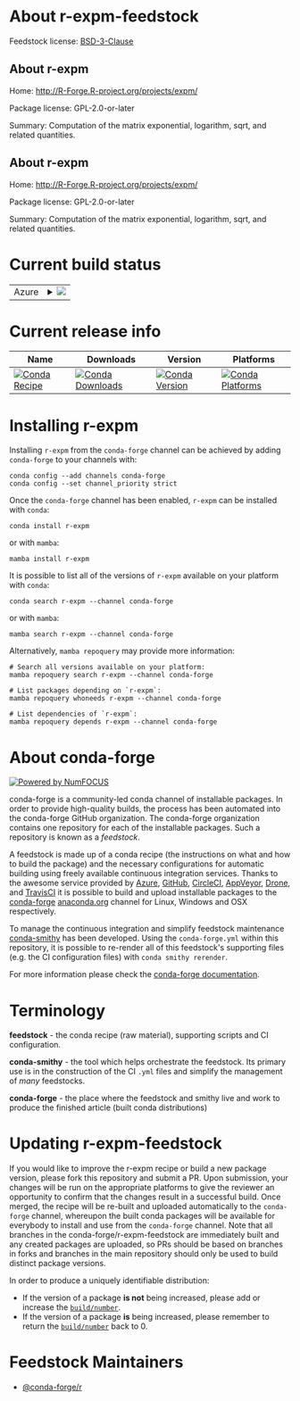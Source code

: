 About r-expm-feedstock
======================

Feedstock license: [BSD-3-Clause](https://github.com/conda-forge/r-expm-feedstock/blob/main/LICENSE.txt)


About r-expm
------------

Home: http://R-Forge.R-project.org/projects/expm/

Package license: GPL-2.0-or-later

Summary: Computation of the matrix exponential, logarithm, sqrt, and related quantities.

About r-expm
------------

Home: http://R-Forge.R-project.org/projects/expm/

Package license: GPL-2.0-or-later

Summary: Computation of the matrix exponential, logarithm, sqrt, and related quantities.

Current build status
====================


<table>
    
  <tr>
    <td>Azure</td>
    <td>
      <details>
        <summary>
          <a href="https://dev.azure.com/conda-forge/feedstock-builds/_build/latest?definitionId=1120&branchName=main">
            <img src="https://dev.azure.com/conda-forge/feedstock-builds/_apis/build/status/r-expm-feedstock?branchName=main">
          </a>
        </summary>
        <table>
          <thead><tr><th>Variant</th><th>Status</th></tr></thead>
          <tbody><tr>
              <td>linux_64_r_base4.2</td>
              <td>
                <a href="https://dev.azure.com/conda-forge/feedstock-builds/_build/latest?definitionId=1120&branchName=main">
                  <img src="https://dev.azure.com/conda-forge/feedstock-builds/_apis/build/status/r-expm-feedstock?branchName=main&jobName=linux&configuration=linux%20linux_64_r_base4.2" alt="variant">
                </a>
              </td>
            </tr><tr>
              <td>linux_64_r_base4.3</td>
              <td>
                <a href="https://dev.azure.com/conda-forge/feedstock-builds/_build/latest?definitionId=1120&branchName=main">
                  <img src="https://dev.azure.com/conda-forge/feedstock-builds/_apis/build/status/r-expm-feedstock?branchName=main&jobName=linux&configuration=linux%20linux_64_r_base4.3" alt="variant">
                </a>
              </td>
            </tr><tr>
              <td>linux_aarch64_r_base4.2</td>
              <td>
                <a href="https://dev.azure.com/conda-forge/feedstock-builds/_build/latest?definitionId=1120&branchName=main">
                  <img src="https://dev.azure.com/conda-forge/feedstock-builds/_apis/build/status/r-expm-feedstock?branchName=main&jobName=linux&configuration=linux%20linux_aarch64_r_base4.2" alt="variant">
                </a>
              </td>
            </tr><tr>
              <td>linux_aarch64_r_base4.3</td>
              <td>
                <a href="https://dev.azure.com/conda-forge/feedstock-builds/_build/latest?definitionId=1120&branchName=main">
                  <img src="https://dev.azure.com/conda-forge/feedstock-builds/_apis/build/status/r-expm-feedstock?branchName=main&jobName=linux&configuration=linux%20linux_aarch64_r_base4.3" alt="variant">
                </a>
              </td>
            </tr><tr>
              <td>linux_ppc64le_r_base4.2</td>
              <td>
                <a href="https://dev.azure.com/conda-forge/feedstock-builds/_build/latest?definitionId=1120&branchName=main">
                  <img src="https://dev.azure.com/conda-forge/feedstock-builds/_apis/build/status/r-expm-feedstock?branchName=main&jobName=linux&configuration=linux%20linux_ppc64le_r_base4.2" alt="variant">
                </a>
              </td>
            </tr><tr>
              <td>linux_ppc64le_r_base4.3</td>
              <td>
                <a href="https://dev.azure.com/conda-forge/feedstock-builds/_build/latest?definitionId=1120&branchName=main">
                  <img src="https://dev.azure.com/conda-forge/feedstock-builds/_apis/build/status/r-expm-feedstock?branchName=main&jobName=linux&configuration=linux%20linux_ppc64le_r_base4.3" alt="variant">
                </a>
              </td>
            </tr><tr>
              <td>osx_64_r_base4.2</td>
              <td>
                <a href="https://dev.azure.com/conda-forge/feedstock-builds/_build/latest?definitionId=1120&branchName=main">
                  <img src="https://dev.azure.com/conda-forge/feedstock-builds/_apis/build/status/r-expm-feedstock?branchName=main&jobName=osx&configuration=osx%20osx_64_r_base4.2" alt="variant">
                </a>
              </td>
            </tr><tr>
              <td>osx_64_r_base4.3</td>
              <td>
                <a href="https://dev.azure.com/conda-forge/feedstock-builds/_build/latest?definitionId=1120&branchName=main">
                  <img src="https://dev.azure.com/conda-forge/feedstock-builds/_apis/build/status/r-expm-feedstock?branchName=main&jobName=osx&configuration=osx%20osx_64_r_base4.3" alt="variant">
                </a>
              </td>
            </tr><tr>
              <td>osx_arm64_r_base4.2</td>
              <td>
                <a href="https://dev.azure.com/conda-forge/feedstock-builds/_build/latest?definitionId=1120&branchName=main">
                  <img src="https://dev.azure.com/conda-forge/feedstock-builds/_apis/build/status/r-expm-feedstock?branchName=main&jobName=osx&configuration=osx%20osx_arm64_r_base4.2" alt="variant">
                </a>
              </td>
            </tr><tr>
              <td>osx_arm64_r_base4.3</td>
              <td>
                <a href="https://dev.azure.com/conda-forge/feedstock-builds/_build/latest?definitionId=1120&branchName=main">
                  <img src="https://dev.azure.com/conda-forge/feedstock-builds/_apis/build/status/r-expm-feedstock?branchName=main&jobName=osx&configuration=osx%20osx_arm64_r_base4.3" alt="variant">
                </a>
              </td>
            </tr><tr>
              <td>win_64</td>
              <td>
                <a href="https://dev.azure.com/conda-forge/feedstock-builds/_build/latest?definitionId=1120&branchName=main">
                  <img src="https://dev.azure.com/conda-forge/feedstock-builds/_apis/build/status/r-expm-feedstock?branchName=main&jobName=win&configuration=win%20win_64_" alt="variant">
                </a>
              </td>
            </tr>
          </tbody>
        </table>
      </details>
    </td>
  </tr>
</table>

Current release info
====================

| Name | Downloads | Version | Platforms |
| --- | --- | --- | --- |
| [![Conda Recipe](https://img.shields.io/badge/recipe-r--expm-green.svg)](https://anaconda.org/conda-forge/r-expm) | [![Conda Downloads](https://img.shields.io/conda/dn/conda-forge/r-expm.svg)](https://anaconda.org/conda-forge/r-expm) | [![Conda Version](https://img.shields.io/conda/vn/conda-forge/r-expm.svg)](https://anaconda.org/conda-forge/r-expm) | [![Conda Platforms](https://img.shields.io/conda/pn/conda-forge/r-expm.svg)](https://anaconda.org/conda-forge/r-expm) |

Installing r-expm
=================

Installing `r-expm` from the `conda-forge` channel can be achieved by adding `conda-forge` to your channels with:

```
conda config --add channels conda-forge
conda config --set channel_priority strict
```

Once the `conda-forge` channel has been enabled, `r-expm` can be installed with `conda`:

```
conda install r-expm
```

or with `mamba`:

```
mamba install r-expm
```

It is possible to list all of the versions of `r-expm` available on your platform with `conda`:

```
conda search r-expm --channel conda-forge
```

or with `mamba`:

```
mamba search r-expm --channel conda-forge
```

Alternatively, `mamba repoquery` may provide more information:

```
# Search all versions available on your platform:
mamba repoquery search r-expm --channel conda-forge

# List packages depending on `r-expm`:
mamba repoquery whoneeds r-expm --channel conda-forge

# List dependencies of `r-expm`:
mamba repoquery depends r-expm --channel conda-forge
```


About conda-forge
=================

[![Powered by
NumFOCUS](https://img.shields.io/badge/powered%20by-NumFOCUS-orange.svg?style=flat&colorA=E1523D&colorB=007D8A)](https://numfocus.org)

conda-forge is a community-led conda channel of installable packages.
In order to provide high-quality builds, the process has been automated into the
conda-forge GitHub organization. The conda-forge organization contains one repository
for each of the installable packages. Such a repository is known as a *feedstock*.

A feedstock is made up of a conda recipe (the instructions on what and how to build
the package) and the necessary configurations for automatic building using freely
available continuous integration services. Thanks to the awesome service provided by
[Azure](https://azure.microsoft.com/en-us/services/devops/), [GitHub](https://github.com/),
[CircleCI](https://circleci.com/), [AppVeyor](https://www.appveyor.com/),
[Drone](https://cloud.drone.io/welcome), and [TravisCI](https://travis-ci.com/)
it is possible to build and upload installable packages to the
[conda-forge](https://anaconda.org/conda-forge) [anaconda.org](https://anaconda.org/)
channel for Linux, Windows and OSX respectively.

To manage the continuous integration and simplify feedstock maintenance
[conda-smithy](https://github.com/conda-forge/conda-smithy) has been developed.
Using the ``conda-forge.yml`` within this repository, it is possible to re-render all of
this feedstock's supporting files (e.g. the CI configuration files) with ``conda smithy rerender``.

For more information please check the [conda-forge documentation](https://conda-forge.org/docs/).

Terminology
===========

**feedstock** - the conda recipe (raw material), supporting scripts and CI configuration.

**conda-smithy** - the tool which helps orchestrate the feedstock.
                   Its primary use is in the construction of the CI ``.yml`` files
                   and simplify the management of *many* feedstocks.

**conda-forge** - the place where the feedstock and smithy live and work to
                  produce the finished article (built conda distributions)


Updating r-expm-feedstock
=========================

If you would like to improve the r-expm recipe or build a new
package version, please fork this repository and submit a PR. Upon submission,
your changes will be run on the appropriate platforms to give the reviewer an
opportunity to confirm that the changes result in a successful build. Once
merged, the recipe will be re-built and uploaded automatically to the
`conda-forge` channel, whereupon the built conda packages will be available for
everybody to install and use from the `conda-forge` channel.
Note that all branches in the conda-forge/r-expm-feedstock are
immediately built and any created packages are uploaded, so PRs should be based
on branches in forks and branches in the main repository should only be used to
build distinct package versions.

In order to produce a uniquely identifiable distribution:
 * If the version of a package **is not** being increased, please add or increase
   the [``build/number``](https://docs.conda.io/projects/conda-build/en/latest/resources/define-metadata.html#build-number-and-string).
 * If the version of a package **is** being increased, please remember to return
   the [``build/number``](https://docs.conda.io/projects/conda-build/en/latest/resources/define-metadata.html#build-number-and-string)
   back to 0.

Feedstock Maintainers
=====================

* [@conda-forge/r](https://github.com/conda-forge/r/)

